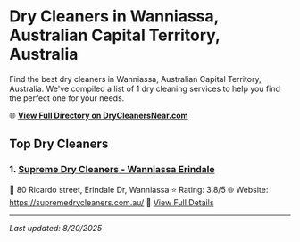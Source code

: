 # Dry Cleaners in Wanniassa, Australian Capital Territory, Australia

Find the best dry cleaners in Wanniassa, Australian Capital Territory, Australia. We've compiled a list of 1 dry cleaning services to help you find the perfect one for your needs.

🌐 **[View Full Directory on DryCleanersNear.com](https://drycleanersnear.com/city/Australia/Australian%20Capital%20Territory/Wanniassa)**

## Top Dry Cleaners

### 1. [Supreme Dry Cleaners - Wanniassa Erindale](https://drycleanersnear.com/dryCleaner/68a28943e025a3a8d28d39ff/supreme-dry-cleaners-wanniassa-erindale)
📍 80 Ricardo street, Erindale Dr, Wanniassa
⭐ Rating: 3.8/5
🌐 Website: https://supremedrycleaners.com.au/
🔗 [View Full Details](https://drycleanersnear.com/dryCleaner/68a28943e025a3a8d28d39ff/supreme-dry-cleaners-wanniassa-erindale)


---

*Last updated: 8/20/2025*

